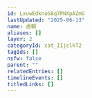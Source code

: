 ```yaml
---
id: LxuwEdknuG8q7PNXpAZmG
lastUpdated: "2025-06-13"
name: 虞朝
aliases: []
layer: 2
categoryId: cat_IIjclkT2
tagIds: []
nsfw: false
parent: ""
relatedEntries: []
timelineEvents: []
titledLinks: []
---
```


